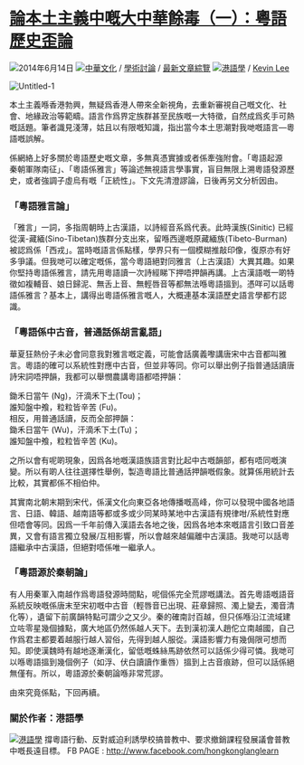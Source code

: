 [論本土主義中嘅大中華餘毒（一）：粵語歷史歪論](http://www.vjmedia.com.hk/articles/2014/06/14/75315/%e8%ab%96%e6%9c%ac%e5%9c%9f%e4%b8%bb%e7%be%a9%e4%b8%ad%e5%98%85%e5%a4%a7%e4%b8%ad%e8%8f%af%e9%a4%98%e6%af%92%ef%bc%88%e4%b8%80%ef%bc%89%ef%bc%9a%e7%b2%b5%e8%aa%9e%e6%ad%b7%e5%8f%b2%e6%ad%aa%e8%ab%96/)
===========================================================================================================================================================================================================================================================================================================

![](/wp-content/themes/vjmedia2015/images/icons/date.gif)2014年6月14日
![](/wp-content/themes/vjmedia2015/images/icons/folder.gif)[中華文化](http://www.vjmedia.com.hk/articles/category/culture/chinculture/)
/
[學術討論](http://www.vjmedia.com.hk/articles/category/culture/academic/)
/ [最新文章綜覽](http://www.vjmedia.com.hk/articles/category/all/)
![](/wp-content/themes/vjmedia2015/images/icons/author.gif)[港語學](http://www.vjmedia.com.hk/articles/author/hongkonglanglearn)
/ [Kevin Lee](http://www.vjmedia.com.hk/articles/author/kevinlee)

![Untitled-1](http://www.vjmedia.com.hk/wp-content/uploads/2014/06/Untitled-1-650x185.jpg)

本土主義喺香港勃興，無疑爲香港人帶來全新視角，去重新審視自己嘅文化、社會、地緣政治等範疇。語言作爲界定族群甚至民族嘅一大特徵，自然成爲炙手可熱嘅話題。筆者識見淺薄，姑且以有限嘅知識，指出當今本土思潮對我哋嘅語言—粵語嘅誤解。

係網絡上好多關於粵語歷史嘅文章，多無真憑實據或者係牽強附會。「粵語起源　秦朝軍隊南征」、「粵語係雅言」等論述無視語言學事實，盲目無限上溯粵語發源歷史，或者強調子虛烏有嘅「正統性」。下文先清澄謬論，日後再另文分析因由。

### **「粵語雅言論」**

「雅言」一詞，多指周朝時上古漢語，以詩經音系爲代表。此時漢族(Sinitic)
已經從漢-藏緬(Sino-Tibetan)族群分支出來，留喺西邊嘅原藏緬族(Tibeto-Burman)
被認爲係「西戎」。當時嘅語言係點樣，學界只有一個模糊推敲印像，復原亦有好多爭議。但我哋可以確定嘅係，當今粵語絕對同雅言（上古漢語）大異其趣。如果你堅持粵語係雅言，請先用粵語讀一次詩經睇下押唔押韻再講。上古漢語嘅一啲特徵如複輔音、娘日歸泥、無舌上音、無輕唇音等都無法喺粵語搵到。憑咩可以話粵語係雅言？基本上，講得出粵語係雅言嘅人，大概連基本漢語歷史語言學都冇認識。

### **「粵語係中古音，普通話係胡言亂語」**

華夏狂熱份子未必會同意我對雅言嘅定義，可能會話廣義嚟講唐宋中古音都叫雅言。粵語的確可以系統性對應中古音，但並非等同。你可以舉出例子指普通話讀唐詩宋詞唔押韻，我都可以舉憫農講粵語都唔押韻：

鋤禾日當午 (Ng)，汗滴禾下土(Tou)；  
誰知盤中飧，粒粒皆辛苦 (Fu)。  
相反，用普通話讀，反而全部押韻：  
鋤禾日當午 (Wu)，汗滴禾下土(Tu)；  
誰知盤中飧，粒粒皆辛苦 (Ku)。

之所以會有呢啲現象，因爲各地嘅漢語族語言對比起中古嘅韻部，都有唔同嘅演變。所以有啲人往往選擇性舉例，製造粵語比普通話押韻嘅假象。就算係用統計去比較，其實都係不相伯仲。

其實南北朝末期到宋代，係漢文化向東亞各地傳播嘅高峰，你可以發現中國各地語言、日語、韓語、越南語等都或多或少同某時某地中古漢語有規律咁/系統性對應但唔會等同。因爲一千年前傳入漢語去各地之後，因爲各地本來嘅語言引致口音差異，又會有語言獨立發展/互相影響，所以會越來越偏離中古漢語。我哋可以話粵語繼承中古漢語，但絕對唔係唯一繼承人。

### **「粵語源於秦朝論」**

有人用秦軍入南越作爲粵語發源時間點，呢個係完全荒謬嘅講法。首先粵語嘅語音系統反映嘅係唐末至宋初嘅中古音（輕唇音已出現、莊章歸照、濁上變去，濁音清化等），遺留下前廣韻特點可謂少之又少。秦的確南討百越，但只係喺沿江流域建立咗零星幾個據點，廣大地區仍然係越人天下。去到漢初漢人趙佗立南越國，自己作爲君主都要着越服行越人習俗，先得到越人服從。漢語影響力有幾侷限可想而知。即使漢魏時有越地逐漸漢化，留低嘅蛛絲馬跡依然可以話係少得可憐。我哋可以喺粵語搵到幾個例子（如浮、伏白讀讀作重唇）搵到上古音痕跡，但可以話係絕無僅有。所以，粵語源於秦朝論喺非常荒謬。

由來究竟係點，下回再續。

### 關於作者：港語學

[![港語學](//img.vjmedia.com.hk/virtusjustitia/userphoto/1026.png?dim=96x96)](http://www.vjmedia.com.hk/articles/author/hongkonglanglearn/)
撐粵語行動、反對威迫利誘學校搞普教中、要求撤銷課程發展議會普教中嘅長遠目標。
FB PAGE : <http://www.facebook.com/hongkonglanglearn>



